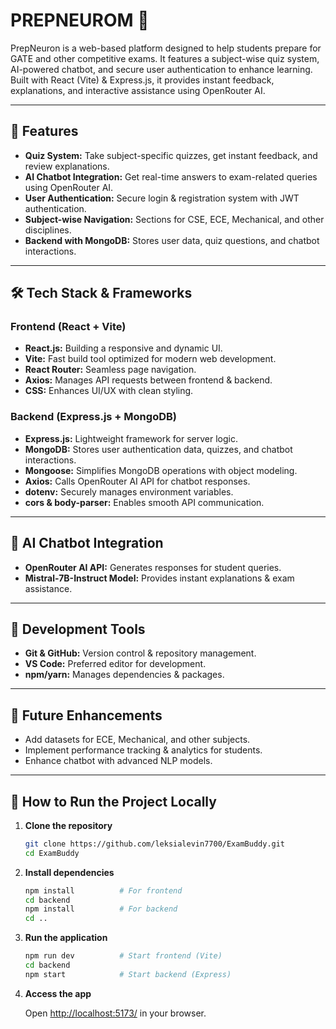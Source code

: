 
# PREPNEUROM 🎯

PrepNeuron is a web-based platform designed to help students prepare for GATE and other competitive exams. It features a subject-wise quiz system, AI-powered chatbot, and secure user authentication to enhance learning. Built with React (Vite) & Express.js, it provides instant feedback, explanations, and interactive assistance using OpenRouter AI.

---

## 🚀 Features

- **Quiz System:** Take subject-specific quizzes, get instant feedback, and review explanations.
- **AI Chatbot Integration:** Get real-time answers to exam-related queries using OpenRouter AI.
- **User Authentication:** Secure login & registration system with JWT authentication.
- **Subject-wise Navigation:** Sections for CSE, ECE, Mechanical, and other disciplines.
- **Backend with MongoDB:** Stores user data, quiz questions, and chatbot interactions.

---

## 🛠 Tech Stack & Frameworks

### Frontend (React + Vite)
- **React.js:** Building a responsive and dynamic UI.
- **Vite:** Fast build tool optimized for modern web development.
- **React Router:** Seamless page navigation.
- **Axios:** Manages API requests between frontend & backend.
- **CSS:** Enhances UI/UX with clean styling.

### Backend (Express.js + MongoDB)
- **Express.js:** Lightweight framework for server logic.
- **MongoDB:** Stores user authentication data, quizzes, and chatbot interactions.
- **Mongoose:** Simplifies MongoDB operations with object modeling.
- **Axios:** Calls OpenRouter AI API for chatbot responses.
- **dotenv:** Securely manages environment variables.
- **cors & body-parser:** Enables smooth API communication.

---

## 🤖 AI Chatbot Integration

- **OpenRouter AI API:** Generates responses for student queries.
- **Mistral-7B-Instruct Model:** Provides instant explanations & exam assistance.

---

## 🔧 Development Tools

- **Git & GitHub:** Version control & repository management.
- **VS Code:** Preferred editor for development.
- **npm/yarn:** Manages dependencies & packages.

---

## 🚀 Future Enhancements

- Add datasets for ECE, Mechanical, and other subjects.
- Implement performance tracking & analytics for students.
- Enhance chatbot with advanced NLP models.

---

## 📌 How to Run the Project Locally

1. **Clone the repository**
   ```bash
   git clone https://github.com/leksialevin7700/ExamBuddy.git
   cd ExamBuddy
   ```

2. **Install dependencies**
   ```bash
   npm install          # For frontend
   cd backend
   npm install          # For backend
   cd ..
   ```

3. **Run the application**
   ```bash
   npm run dev          # Start frontend (Vite)
   cd backend
   npm start            # Start backend (Express)
   ```

4. **Access the app**

   Open [http://localhost:5173/](http://localhost:5173/) in your browser.

